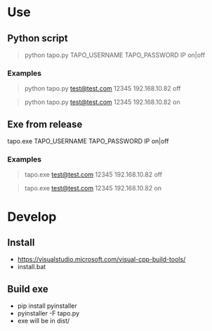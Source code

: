 ﻿# Use

## Python script
> python tapo.py TAPO_USERNAME TAPO_PASSWORD IP on|off

### Examples
> python tapo.py test@test.com 12345 192.168.10.82 off

> python tapo.py test@test.com 12345 192.168.10.82 on

## Exe from release
tapo.exe TAPO_USERNAME TAPO_PASSWORD IP on|off

### Examples

> tapo.exe test@test.com 12345 192.168.10.82 off

> tapo.exe test@test.com 12345 192.168.10.82 on

# Develop 
## Install
- https://visualstudio.microsoft.com/visual-cpp-build-tools/
- install.bat

## Build exe
- pip install pyinstaller
- pyinstaller -F tapo.py
- exe will be in dist/

